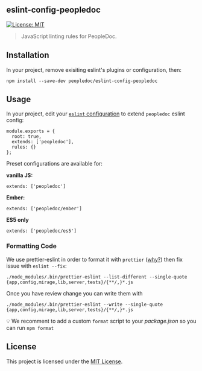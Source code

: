 ## eslint-config-peopledoc

[![License: MIT](https://img.shields.io/badge/License-MIT-yellow.svg)](https://opensource.org/licenses/MIT)

> JavaScript linting rules for PeopleDoc.

## Installation

In your project, remove exisiting eslint's plugins or configuration, then:

    npm install --save-dev peopledoc/eslint-config-peopledoc

## Usage

In your project, edit your
[`eslint` configuration](https://eslint.org/docs/user-guide/getting-started#global-installation-and-usage)
to extend `peopledoc` eslint config:

    module.exports = {
      root: true,
      extends: ['peopledoc'],
      rules: {}
    };

Preset configurations are available for:

**vanilla JS:**

    extends: ['peopledoc']

**Ember:**

    extends: ['peopledoc/ember']

**ES5 only**

    extends: ['peopledoc/es5']

### Formatting Code

We use prettier-eslint in order to format it with `prettier` ([why?](https://prettier.io/docs/en/why-prettier.html)) then fix issue with `eslint --fix`:

    ./node_modules/.bin/prettier-eslint --list-different --single-quote {app,config,mirage,lib,server,tests}/{**/,}*.js

Once you have review change you can write them with

    ./node_modules/.bin/prettier-eslint --write --single-quote {app,config,mirage,lib,server,tests}/{**/,}*.js

:bulb: We recomment to add a custom `format` script to your
_package.json_ so you can run `npm format`

## License

This project is licensed under the [MIT License](LICENSE).
